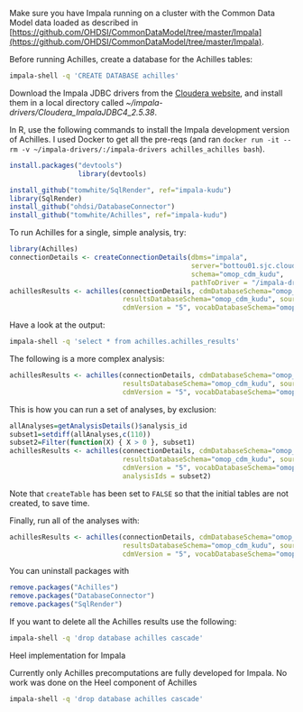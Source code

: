 Make sure you have Impala running on a cluster with the Common Data Model data loaded
as described in [https://github.com/OHDSI/CommonDataModel/tree/master/Impala](https://github.com/OHDSI/CommonDataModel/tree/master/Impala).

Before running Achilles, create a database for the Achilles tables:

```bash
impala-shell -q 'CREATE DATABASE achilles'
```

Download the Impala JDBC drivers from the [Cloudera website](http://www.cloudera.com/downloads/connectors/impala/jdbc/2-5-38.html), and install them in a local
directory called _~/impala-drivers/Cloudera_ImpalaJDBC4_2.5.38_.

In R, use the following commands to install the Impala development version of Achilles. I used Docker to get all the pre-reqs (and ran `docker run -it --rm -v ~/impala-drivers/:/impala-drivers achilles_achilles bash`).

```r
install.packages("devtools")
                 library(devtools)

install_github("tomwhite/SqlRender", ref="impala-kudu")
library(SqlRender)
install_github("ohdsi/DatabaseConnector")
install_github("tomwhite/Achilles", ref="impala-kudu")
```

To run Achilles for a single, simple analysis, try:

```r
library(Achilles)
connectionDetails <- createConnectionDetails(dbms="impala", 
                                             server="bottou01.sjc.cloudera.com",
                                             schema="omop_cdm_kudu",
                                             pathToDriver = "/impala-drivers/Cloudera_ImpalaJDBC4_2.5.38")
achillesResults <- achilles(connectionDetails, cdmDatabaseSchema="omop_cdm_kudu",
                            resultsDatabaseSchema="omop_cdm_kudu", sourceName="Impala trial", runHeel = FALSE,
                            cdmVersion = "5", vocabDatabaseSchema="omop_cdm_kudu", analysisIds = c(1))
```

Have a look at the output:

```bash
impala-shell -q 'select * from achilles.achilles_results'
```

The following is a more complex analysis:

```r
achillesResults <- achilles(connectionDetails, cdmDatabaseSchema="omop_cdm_kudu",
                            resultsDatabaseSchema="omop_cdm_kudu", sourceName="Impala trial", runHeel = FALSE,
                            cdmVersion = "5", vocabDatabaseSchema="omop_cdm_kudu", analysisIds = c(105))
```

This is how you can run a set of analyses, by exclusion:
```r
allAnalyses=getAnalysisDetails()$analysis_id
subset1=setdiff(allAnalyses,c(110))
subset2=Filter(function(X) { X > 0 }, subset1)
achillesResults <- achilles(connectionDetails, cdmDatabaseSchema="omop_cdm_kudu",
                            resultsDatabaseSchema="omop_cdm_kudu", sourceName="Impala trial", runHeel = FALSE, createTable = FALSE,
                            cdmVersion = "5", vocabDatabaseSchema="omop_cdm_kudu", 
                            analysisIds = subset2)
```

Note that `createTable` has been set to `FALSE` so that the initial tables are not 
created, to save time.

Finally, run all of the analyses with:

```r
achillesResults <- achilles(connectionDetails, cdmDatabaseSchema="omop_cdm_kudu",
                            resultsDatabaseSchema="omop_cdm_kudu", sourceName="Impala trial", runHeel = FALSE,
                            cdmVersion = "5", vocabDatabaseSchema="omop_cdm_kudu")
```

You can uninstall packages with 
```r
remove.packages("Achilles")
remove.packages("DatabaseConnector")
remove.packages("SqlRender")
```

If you want to delete all the Achilles results use the following:

```bash
impala-shell -q 'drop database achilles cascade'
```


Heel implementation for Impala

Currently only Achilles precomputations are fully developed for Impala. No work was done on the Heel component of Achilles

```bash
impala-shell -q 'drop database achilles cascade'
```